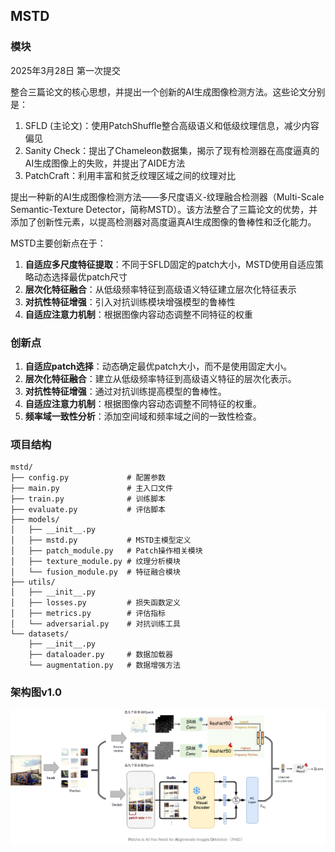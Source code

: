 ## MSTD
### 模块

2025年3月28日 第一次提交

整合三篇论文的核心思想，并提出一个创新的AI生成图像检测方法。这些论文分别是：

1. SFLD (主论文)：使用PatchShuffle整合高级语义和低级纹理信息，减少内容偏见
2. Sanity Check：提出了Chameleon数据集，揭示了现有检测器在高度逼真的AI生成图像上的失败，并提出了AIDE方法
3. PatchCraft：利用丰富和贫乏纹理区域之间的纹理对比

提出一种新的AI生成图像检测方法——多尺度语义-纹理融合检测器（Multi-Scale Semantic-Texture Detector，简称MSTD）。该方法整合了三篇论文的优势，并添加了创新性元素，以提高检测器对高度逼真AI生成图像的鲁棒性和泛化能力。

MSTD主要创新点在于：

1. **自适应多尺度特征提取**：不同于SFLD固定的patch大小，MSTD使用自适应策略动态选择最优patch尺寸
2. **层次化特征融合**：从低级频率特征到高级语义特征建立层次化特征表示
3. **对抗性特征增强**：引入对抗训练模块增强模型的鲁棒性
4. **自适应注意力机制**：根据图像内容动态调整不同特征的权重

### 创新点

1. **自适应patch选择**：动态确定最优patch大小，而不是使用固定大小。
2. **层次化特征融合**：建立从低级频率特征到高级语义特征的层次化表示。
3. **对抗性特征增强**：通过对抗训练提高模型的鲁棒性。
4. **自适应注意力机制**：根据图像内容动态调整不同特征的权重。
5. **频率域一致性分析**：添加空间域和频率域之间的一致性检查。

### 项目结构

```
mstd/
├── config.py             # 配置参数
├── main.py               # 主入口文件
├── train.py              # 训练脚本
├── evaluate.py           # 评估脚本
├── models/
│   ├── __init__.py
│   ├── mstd.py           # MSTD主模型定义
│   ├── patch_module.py   # Patch操作相关模块
│   ├── texture_module.py # 纹理分析模块
│   └── fusion_module.py  # 特征融合模块
├── utils/
│   ├── __init__.py
│   ├── losses.py         # 损失函数定义
│   ├── metrics.py        # 评估指标
│   └── adversarial.py    # 对抗训练工具
└── datasets/
    ├── __init__.py
    ├── dataloader.py     # 数据加载器
    └── augmentation.py   # 数据增强方法
```

### 架构图v1.0



![alt text](data/module.png)